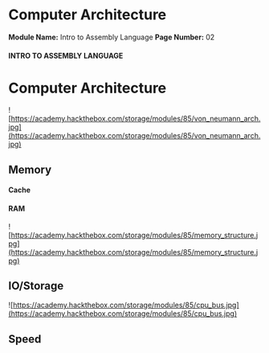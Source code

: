 <!--
 // Platform: Academy
// URL: https://academy.hackthebox.com/module/85/section/855
// Platform Version: V1
// Module ID: 85
// Module Name: Intro to Assembly Language
// Module Difficulty: Medium
// Section ID: 855
// Section Title: Computer Architecture
// Page Title: Intro to Assembly Language
// Page Number: 02
-->

# Computer Architecture

**Module Name:** Intro to Assembly Language **Page Number:** 02

#### INTRO TO ASSEMBLY LANGUAGE

# Computer Architecture

![https://academy.hackthebox.com/storage/modules/85/von_neumann_arch.jpg](https://academy.hackthebox.com/storage/modules/85/von_neumann_arch.jpg)

## Memory

#### Cache

#### RAM

![https://academy.hackthebox.com/storage/modules/85/memory_structure.jpg](https://academy.hackthebox.com/storage/modules/85/memory_structure.jpg)

## IO/Storage

![https://academy.hackthebox.com/storage/modules/85/cpu_bus.jpg](https://academy.hackthebox.com/storage/modules/85/cpu_bus.jpg)

## Speed

####